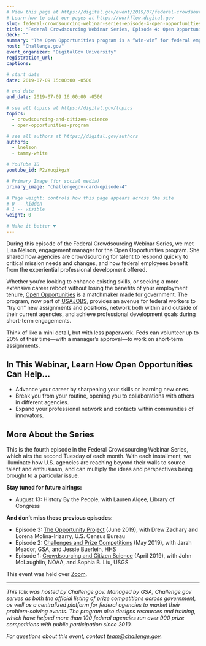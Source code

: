 ```yaml
---
# View this page at https://digital.gov/event/2019/07/federal-crowdsourcing-webinar-series-episode-4
# Learn how to edit our pages at https://workflow.digital.gov
slug: federal-crowdsourcing-webinar-series-episode-4-open-opportunities
title: "Federal Crowdsourcing Webinar Series, Episode 4: Open Opportunities"
deck: ""
summary: "The Open Opportunities program is a “win-win” for federal employees looking to refresh their skills and U.S. agencies seeking talent, energy, and enthusiasm from across a diverse cross-section of the federal workforce."
host: "Challenge.gov"
event_organizer: "DigitalGov University"
registration_url: 
captions: 

# start date
date: 2019-07-09 15:00:00 -0500

# end date
end_date: 2019-07-09 16:00:00 -0500

# see all topics at https://digital.gov/topics
topics: 
  - crowdsourcing-and-citizen-science
  - open-opportunities-program

# see all authors at https://digital.gov/authors
authors: 
  - lnelson
  - tammy-white

# YouTube ID
youtube_id: P2zYuqikgzY

# Primary Image (for social media)
primary_image: "challengegov-card-episode-4"

# Page weight: controls how this page appears across the site
# 0 -- hidden
# 1 -- visible
weight: 0

# Make it better ♥
---
```


During this episode of the Federal Crowdsourcing Webinar Series, we met Lisa Nelson, engagement manager for the Open Opportunities program. She shared how agencies are crowdsourcing for talent to respond quickly to critical mission needs and changes, and how federal employees benefit from the experiential professional development offered.

Whether you’re looking to enhance existing skills, or seeking a more extensive career reboot without losing the benefits of your employment tenure, [Open Opportunities](https://openopps.usajobs.gov/) is a matchmaker made for government. The program, now part of [USAJOBS](https://www.usajobs.gov/), provides an avenue for federal workers to “try on” new assignments and positions, network both within and outside of their current agencies, and achieve professional development goals during short-term engagements.

Think of like a mini detail, but with less paperwork. Feds can volunteer up to 20% of their time—with a manager’s approval—to work on short-term assignments.

## In This Webinar, Learn How Open Opportunities Can Help...

- Advance your career by sharpening your skills or learning new ones.
- Break you from your routine, opening you to collaborations with others in different agencies.
- Expand your professional network and contacts within communities of innovators.


## More About the Series

This is the fourth episode in the Federal Crowdsourcing Webinar Series, which airs the second Tuesday of each month. With each installment, we illuminate how U.S. agencies are reaching beyond their walls to source talent and enthusiasm, and can multiply the ideas and perspectives being brought to a particular issue.

**Stay tuned for future airings:**

- August 13: History By the People, with Lauren Algee, Library of Congress 

**And don’t miss these previous episodes:**

- Episode 3: [The Opportunity Project](https://digital.gov/event/2019/06/11/federal-crowdsourcing-webinar-series-episode-3-opportunity-project/) (June 2019), with Drew Zachary and Lorena Molina-Irizarry, U.S. Census Bureau
- Episode 2: [Challenges and Prize Competitions](https://digital.gov/event/2019/05/14/federal-crowdsourcing-webinar-series-episode-2-challengegov/) (May 2019), with Jarah Meador, GSA, and Jessie Buerlein, HHS
- Episode 1: [Crowdsourcing and Citizen Science](https://digital.gov/event/2019/04/09/federal-crowdsourcing-mobilize-citizen-scientists/) (April 2019), with John McLaughlin, NOAA, and Sophia B. Liu, USGS

This event was held over [Zoom](https://www.zoom.us/).

---

_This talk was hosted by Challenge.gov. Managed by GSA, Challenge.gov serves as both the official listing of prize competitions across government, as well as a centralized platform for federal agencies to market their problem-solving events. The program also designs resources and training, which have helped more than 100 federal agencies run over 900 prize competitions with public participation since 2010._

_For questions about this event, contact [team@challenge.gov](mailto:team@challenge.gov)._ 
